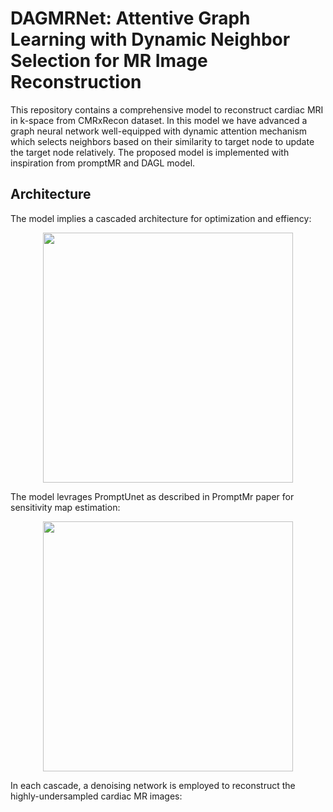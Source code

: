 # DAGMRNet: Attentive Graph Learning with Dynamic Neighbor Selection for MR Image Reconstruction 
This repository contains a comprehensive model to reconstruct cardiac MRI in k-space from CMRxRecon dataset. In this model we have advanced a graph neural network well-equipped with dynamic attention mechanism which selects neighbors based on their similarity to target node to update the target node relatively. The proposed model is implemented with inspiration from promptMR and DAGL model.

## Architecture
The model implies a cascaded architecture for optimization and effiency:

<p align="center">
  <img src="https://github.com/user-attachments/assets/e8f62112-b7bb-42f5-a000-65b4afb1d981" width = "400">
</p>

The model levrages PromptUnet as described in PromptMr paper for sensitivity map estimation:

<p align="center">
  <img src="https://github.com/user-attachments/assets/6f493f9b-6d70-4ce6-bbf2-ff8f17428056" width = "400">
</p>

In each cascade, a denoising network is employed to reconstruct the highly-undersampled cardiac MR images:
